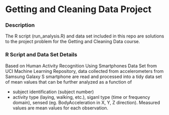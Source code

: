 # Getting and Cleaning Data Project
### Description
The R script (run_analysis.R) and data set included in this repo are solutions to the project problem for the Getting and Cleaning Data course.

### R Script and Data Set Details
Based on Human Activity Recognition Using Smartphones Data Set from UCI Machine Learning Repository, data collected from accelerometers from Samsung Galaxy S smartphone are read and processed into a tidy data set of mean values that can be further analyzed as a function of
* subject identification (subject number)
* activity type (laying, walking, etc.), siganl type (time or frequency domain), sensed (eg. BodyAcceleration in X, Y, Z direction).  Measured values are mean values for each observation.
